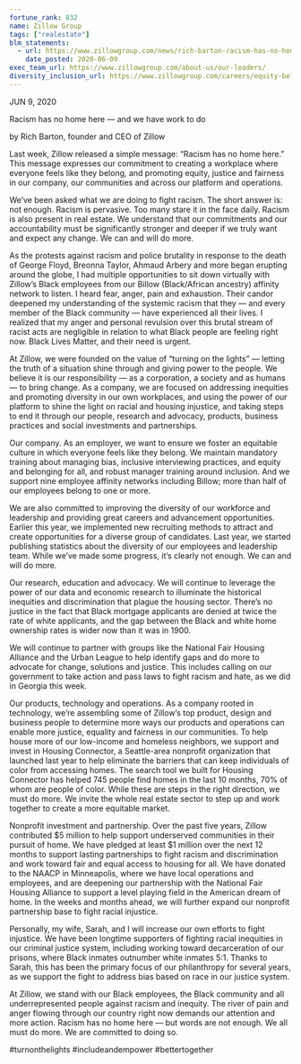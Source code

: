 ```yaml
---
fortune_rank: 832
name: Zillow Group
tags: ["realestate"]
blm_statements:
  - url: https://www.zillowgroup.com/news/rich-barton-racism-has-no-home-here/
    date_posted: 2020-06-09
exec_team_url: https://www.zillowgroup.com/about-us/our-leaders/
diversity_inclusion_url: https://www.zillowgroup.com/careers/equity-belonging/
---
```


JUN 9, 2020

Racism has no home here — and we have work to do

by Rich Barton, founder and CEO of Zillow

Last week, Zillow released a simple message: “Racism has no home here.” This message expresses our commitment to creating a workplace where everyone feels like they belong, and promoting equity, justice and fairness in our company, our communities and across our platform and operations.

We’ve been asked what we are doing to fight racism. The short answer is: not enough. Racism is pervasive. Too many stare it in the face daily. Racism is also present in real estate. We understand that our commitments and our accountability must be significantly stronger and deeper if we truly want and expect any change. We can and will do more.

As the protests against racism and police brutality in response to the death of George Floyd, Breonna Taylor, Ahmaud Arbery and more began erupting around the globe, I had multiple opportunities to sit down virtually with Zillow’s Black employees from our Billow (Black/African ancestry) affinity network to listen. I heard fear, anger, pain and exhaustion. Their candor deepened my understanding of the systemic racism that they — and every member of the Black community — have experienced all their lives. I realized that my anger and personal revulsion over this brutal stream of racist acts are negligible in relation to what Black people are feeling right now. Black Lives Matter, and their need is urgent.

At Zillow, we were founded on the value of “turning on the lights” — letting the truth of a situation shine through and giving power to the people. We believe it is our responsibility — as a corporation, a society and as humans — to bring change. As a company, we are focused on addressing inequities and promoting diversity in our own workplaces, and using the power of our platform to shine the light on racial and housing injustice, and taking steps to end it through our people, research and advocacy, products, business practices and social investments and partnerships.

Our company. As an employer, we want to ensure we foster an equitable culture in which everyone feels like they belong. We maintain mandatory training about managing bias, inclusive interviewing practices, and equity and belonging for all, and robust manager training around inclusion. And we support nine employee affinity networks including Billow; more than half of our employees belong to one or more.

We are also committed to improving the diversity of our workforce and leadership and providing great careers and advancement opportunities. Earlier this year, we implemented new recruiting methods to attract and create opportunities for a diverse group of candidates. Last year, we started publishing statistics about the diversity of our employees and leadership team. While we’ve made some progress, it’s clearly not enough. We can and will do more.

Our research, education and advocacy. We will continue to leverage the power of our data and economic research to illuminate the historical inequities and discrimination that plague the housing sector. There’s no justice in the fact that Black mortgage applicants are denied at twice the rate of white applicants, and the gap between the Black and white home ownership rates is wider now than it was in 1900.

We will continue to partner with groups like the National Fair Housing Alliance and the Urban League to help identify gaps and do more to advocate for change, solutions and justice. This includes calling on our government to take action and pass laws to fight racism and hate, as we did in Georgia this week.

Our products, technology and operations. As a company rooted in technology, we’re assembling some of Zillow’s top product, design and business people to determine more ways our products and operations can enable more justice, equality and fairness in our communities. To help house more of our low-income and homeless neighbors, we support and invest in Housing Connector, a Seattle-area nonprofit organization that launched last year to help eliminate the barriers that can keep individuals of color from accessing homes. The search tool we built for Housing Connector has helped 745 people find homes in the last 10 months, 70% of whom are people of color. While these are steps in the right direction, we must do more. We invite the whole real estate sector to step up and work together to create a more equitable market.

Nonprofit investment and partnership. Over the past five years, Zillow contributed $5 million to help support underserved communities in their pursuit of home. We have pledged at least $1 million over the next 12 months to support lasting partnerships to fight racism and discrimination and work toward fair and equal access to housing for all. We have donated to the NAACP in Minneapolis, where we have local operations and employees, and are deepening our partnership with the National Fair Housing Alliance to support a level playing field in the American dream of home. In the weeks and months ahead, we will further expand our nonprofit partnership base to fight racial injustice.

Personally, my wife, Sarah, and I will increase our own efforts to fight injustice. We have been longtime supporters of fighting racial inequities in our criminal justice system, including working toward decarceration of our prisons, where Black inmates outnumber white inmates 5:1. Thanks to Sarah, this has been the primary focus of our philanthropy for several years, as we support the fight to address bias based on race in our justice system.

At Zillow, we stand with our Black employees, the Black community and all underrepresented people against racism and inequity. The river of pain and anger flowing through our country right now demands our attention and more action. Racism has no home here — but words are not enough. We all must do more. We are committed to doing so.

#turnonthelights #includeandempower #bettertogether
